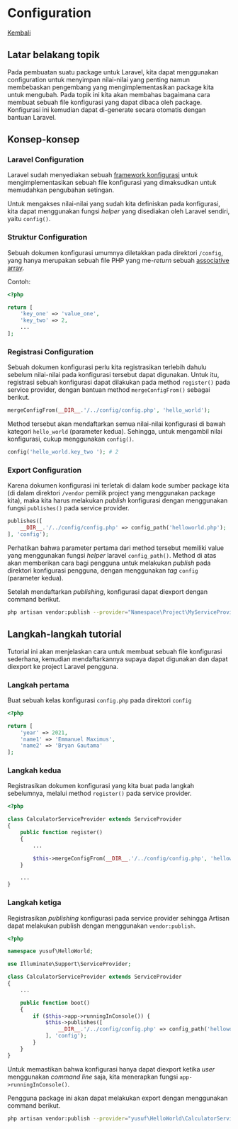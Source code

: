 # Configuration

[Kembali](readme.md)

## Latar belakang topik

Pada pembuatan suatu package untuk Laravel, kita dapat menggunakan configuration untuk menyimpan nilai-nilai yang penting namun membebaskan pengembang yang mengimplementasikan package kita untuk mengubah. Pada topik ini kita akan membahas bagaimana cara membuat sebuah file konfigurasi yang dapat dibaca oleh package. Konfigurasi ini kemudian dapat di-generate secara otomatis dengan bantuan Laravel.

## Konsep-konsep

### Laravel Configuration

Laravel sudah menyediakan sebuah [framework konfigurasi](https://laravel.com/docs/8.x/configuration) untuk mengimplementasikan sebuah file konfigurasi yang dimaksudkan untuk memudahkan pengubahan setingan.

Untuk mengakses nilai-nilai yang sudah kita definiskan pada konfigurasi, kita dapat menggunakan fungsi *helper* yang disediakan oleh Laravel sendiri, yaitu `config()`.

### Struktur Configuration

Sebuah dokumen konfigurasi umumnya diletakkan pada direktori `/config`, yang hanya merupakan sebuah file PHP yang me-*return* sebuah [associative array](https://www.php.net/manual/en/language.types.array.php).

Contoh:

```php
<?php

return [
    'key_one' => 'value_one',
    'key_two' => 2,
    ...
];
```

### Registrasi Configuration

Sebuah dokumen konfigurasi perlu kita registrasikan terlebih dahulu sebelum nilai-nilai pada konfigurasi tersebut dapat digunakan. Untuk itu, registrasi sebuah konfigurasi dapat dilakukan pada method `register()` pada service provider, dengan bantuan method `mergeConfigFrom()` sebagai berikut.

```php
mergeConfigFrom(__DIR__.'/../config/config.php', 'hello_world');
```

Method tersebut akan mendaftarkan semua nilai-nilai konfigurasi di bawah kategori `hello_world` (parameter kedua). Sehingga, untuk mengambil nilai konfigurasi, cukup menggunakan `config()`.

```php
config('hello_world.key_two '); # 2
```

### Export Configuration

Karena dokumen konfigurasi ini terletak di dalam kode sumber package kita (di dalam direktori `/vendor` pemilik project yang menggunakan package kita), maka kita harus melakukan *publish* konfigurasi dengan menggunakan fungsi `publishes()` pada service provider.

```php
publishes([
    __DIR__.'/../config/config.php' => config_path('helloworld.php');
], 'config');
```

Perhatikan bahwa parameter pertama dari method tersebut memiliki value yang menggunakan fungsi *helper* laravel `config_path()`. Method di atas akan memberikan cara bagi pengguna untuk melakukan *publish* pada direktori konfigurasi pengguna, dengan menggunakan *tag* `config` (parameter kedua).

Setelah mendaftarkan *publishing*, konfigurasi dapat diexport dengan command berikut.

```sh
php artisan vendor:publish --provider="Namespace\Project\MyServiceProvider" --tag="config"
```

## Langkah-langkah tutorial

Tutorial ini akan menjelaskan cara untuk membuat sebuah file konfigurasi sederhana, kemudian mendaftarkannya supaya dapat digunakan dan dapat diexport ke project Laravel pengguna.

### Langkah pertama

Buat sebuah kelas konfigurasi `config.php` pada direktori `config`

```php
<?php

return [
    'year' => 2021,
    'name1' => 'Emmanuel Maximus',
    'name2' => 'Bryan Gautama'
];
```

### Langkah kedua

Registrasikan dokumen konfigurasi yang kita buat pada langkah sebelumnya, melalui method `register()` pada service provider.

```php
<?php

class CalculatorServiceProvider extends ServiceProvider
{
    public function register()
    {
        ...

        $this->mergeConfigFrom(__DIR__.'/../config/config.php', 'helloworld');
    }

    ...
}

```

### Langkah ketiga

Registrasikan *publishing* konfigurasi pada service provider sehingga Artisan dapat melakukan publish dengan menggunakan `vendor:publish`.

```php
<?php

namespace yusuf\HelloWorld;

use Illuminate\Support\ServiceProvider;

class CalculatorServiceProvider extends ServiceProvider
{
    ...

    public function boot()
    {
        if ($this->app->runningInConsole()) {
            $this->publishes([
                __DIR__.'/../config/config.php' => config_path('helloworld.php')
            ], 'config');
        }
    }
}
```

Untuk memastikan bahwa konfigurasi hanya dapat diexport ketika *user* menggunakan *command line* saja, kita menerapkan fungsi `app->runningInConsole()`.

Pengguna package ini akan dapat melakukan export dengan menggunakan command berikut.

```sh
php artisan vendor:publish --provider="yusuf\HelloWorld\CalculatorServiceProvider" --tag="config"
```